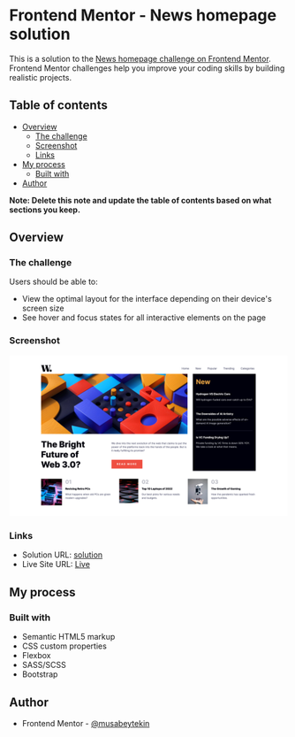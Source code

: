 # Frontend Mentor - News homepage solution

This is a solution to the [News homepage challenge on Frontend Mentor](https://www.frontendmentor.io/challenges/news-homepage-H6SWTa1MFl). Frontend Mentor challenges help you improve your coding skills by building realistic projects. 

## Table of contents

- [Overview](#overview)
  - [The challenge](#the-challenge)
  - [Screenshot](#screenshot)
  - [Links](#links)
- [My process](#my-process)
  - [Built with](#built-with)
- [Author](#author)

**Note: Delete this note and update the table of contents based on what sections you keep.**

## Overview

### The challenge

Users should be able to:

- View the optimal layout for the interface depending on their device's screen size
- See hover and focus states for all interactive elements on the page

### Screenshot

![](./screenshot.png)


### Links

- Solution URL: [solution](#)
- Live Site URL: [Live](https://musabeytekin.github.io/FrontendMentor-NewsHomepage)

## My process

### Built with

- Semantic HTML5 markup
- CSS custom properties
- Flexbox
- SASS/SCSS
- Bootstrap

## Author

- Frontend Mentor - [@musabeytekin](https://www.frontendmentor.io/profile/musabeytekin)

